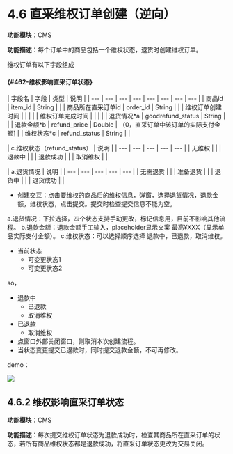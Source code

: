 # 4.6 直采维权订单创建（逆向）

**功能模块**：CMS

**功能描述**：每个订单中的商品包括一个维权状态，退货时创建维权订单。

维权订单有以下字段组成

####  {#462-维权影响直采订单状态}

| 字段名 | 字段 | 类型 | 说明 |
| --- | --- | --- | --- | --- | --- | --- | --- |
| 商品id | item\_id | String |  |
| 商品所在直采订单id | order\_id | String |  |
| 维权订单创建时间 |  |  |  |
| 维权订单完成时间 |  |  |  |
| 退货情况\*a | goodrefund\_status | String |  |
| 退款金额\*b | refund\_price | Double | （0，直采订单中该订单的实际支付金额\] |
| 维权状态\*c | refund\_status | String |  |

| c.维权状态（refund\_status） | 说明 |
| --- | --- | --- | --- | --- |
| 无维权 |  |
| 退款中 |  |
| 退款成功 |  |
| 取消维权 |  |

| a.退货情况 | 说明 |
| --- | --- | --- | --- | --- |
| 无需退货 |  |
| 准备退货 |  |
| 退货中 |  |
| 退货成功 |  |

  


* 创建交互：点击要维权的商品后的维权信息，弹窗，选择退货情况，退款金额，维权状态，点击提交。提交时检查提交信息不能为空。

a.退货情况：下拉选择，四个状态支持手动更改，标记信息用，目前不影响其他流程。 b.退款金额：退款金额手工输入，placeholder显示文案 最高¥XXX（显示单品实际支付金额）。 c.维权状态：可以选择顺序选择 退款中，已退款，取消维权。

* 当前状态
  * 可变更状态1
  * 可变更状态2

so，

* 退款中
  * 已退款
  * 取消维权
* 已退款
  * 取消维权
* 点窗口外部关闭窗口，则取消本次创建流程。
* 当状态变更提交已退款时，同时提交退款金额，不可再修改。

demo： 



![](http://192.168.1.75/documents/%E5%BA%94%E7%94%A8Web/Sprint28/_book/assets/%E7%9B%B4%E9%87%87%E8%AE%A2%E5%8D%956.png)



## 4.6.2 维权影响直采订单状态

**功能模块**：CMS

**功能描述**：每次提交维权订单状态为退款成功时，检查其商品所在直采订单的状态，若所有商品维权状态都是退款成功，将直采订单状态更改为交易关闭。

